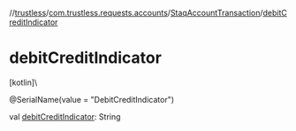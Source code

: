 //[trustless](../../../index.md)/[com.trustless.requests.accounts](../index.md)/[StaqAccountTransaction](index.md)/[debitCreditIndicator](debit-credit-indicator.md)

# debitCreditIndicator

[kotlin]\

@SerialName(value = &quot;DebitCreditIndicator&quot;)

val [debitCreditIndicator](debit-credit-indicator.md): String
